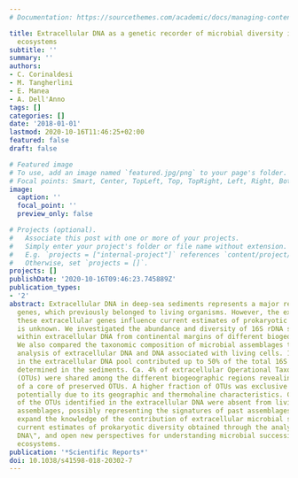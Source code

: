 ```yaml
---
# Documentation: https://sourcethemes.com/academic/docs/managing-content/

title: Extracellular DNA as a genetic recorder of microbial diversity in benthic deep-sea
  ecosystems
subtitle: ''
summary: ''
authors:
- C. Corinaldesi
- M. Tangherlini
- E. Manea
- A. Dell'Anno
tags: []
categories: []
date: '2018-01-01'
lastmod: 2020-10-16T11:46:25+02:00
featured: false
draft: false

# Featured image
# To use, add an image named `featured.jpg/png` to your page's folder.
# Focal points: Smart, Center, TopLeft, Top, TopRight, Left, Right, BottomLeft, Bottom, BottomRight.
image:
  caption: ''
  focal_point: ''
  preview_only: false

# Projects (optional).
#   Associate this post with one or more of your projects.
#   Simply enter your project's folder or file name without extension.
#   E.g. `projects = ["internal-project"]` references `content/project/deep-learning/index.md`.
#   Otherwise, set `projects = []`.
projects: []
publishDate: '2020-10-16T09:46:23.745889Z'
publication_types:
- '2'
abstract: Extracellular DNA in deep-sea sediments represents a major repository of
  genes, which previously belonged to living organisms. However, the extent to which
  these extracellular genes influence current estimates of prokaryotic biodiversity
  is unknown. We investigated the abundance and diversity of 16S rDNA sequences contained
  within extracellular DNA from continental margins of different biogeographic regions.
  We also compared the taxonomic composition of microbial assemblages through the
  analysis of extracellular DNA and DNA associated with living cells. 16S rDNA contained
  in the extracellular DNA pool contributed up to 50% of the total 16S rDNA copy number
  determined in the sediments. Ca. 4% of extracellular Operational Taxonomic Units
  (OTUs) were shared among the different biogeographic regions revealing the presence
  of a core of preserved OTUs. A higher fraction of OTUs was exclusive of each region
  potentially due to its geographic and thermohaline characteristics. Ca. one third
  of the OTUs identified in the extracellular DNA were absent from living prokaryotic
  assemblages, possibly representing the signatures of past assemblages. Our findings
  expand the knowledge of the contribution of extracellular microbial sequences to
  current estimates of prokaryotic diversity obtained through the analyses of \"environmental
  DNA\", and open new perspectives for understanding microbial successions in benthic
  ecosystems.
publication: '*Scientific Reports*'
doi: 10.1038/s41598-018-20302-7
---
```

